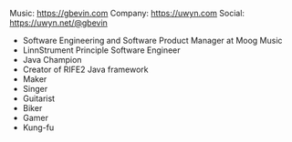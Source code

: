 Music: https://gbevin.com
Company: https://uwyn.com
Social: https://uwyn.net/@gbevin

* Software Engineering and Software Product Manager at Moog Music
* LinnStrument Principle Software Engineer
* Java Champion
* Creator of RIFE2 Java framework
* Maker
* Singer
* Guitarist
* Biker
* Gamer
* Kung-fu
